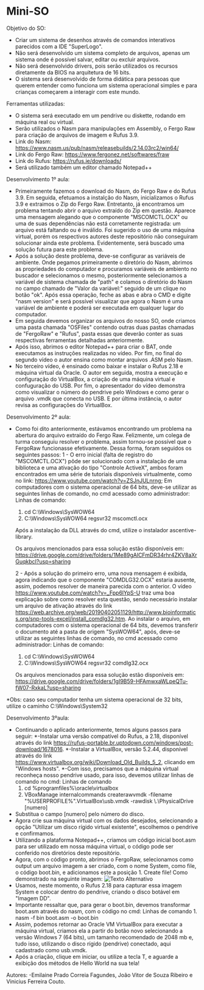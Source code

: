 # Mini-SO

Objetivo do SO: 
  - Criar um sistema de desenhos através de comandos interativos parecidos com a IDE "SuperLogo".
  - Não será desenvolvido um sistema completo de arquivos, apenas um sistema onde é possível salvar, editar ou excluir arquivos.
  - Não será desenvolvido drivers, pois serão utilizados os recursos diretamente da BIOS na arquitetura de 16 bits.
  - O sistema será desenvolvido de forma didática para pessoas que querem entender como funciona um sistema operacional simples e para crianças começarem a interagir com este mundo.

Ferramentas utilizadas:
  - O sistema será executado em um pendrive ou diskette, rodando em máquina real ou virtual.
  - Serão utilizados o Nasm para manipulações em Assembly, o Fergo Raw para criação de arquivos de imagem e Rufus 3.9.
  - Link do Nasm: https://www.nasm.us/pub/nasm/releasebuilds/2.14.03rc2/win64/
  - Link do Fergo Raw: https://www.fergonez.net/softwares/fraw
  - Link do Rufus: https://rufus.ie/downloads/
  - Será utilizado também um editor chamado Notepad++

Desenvolvimento 1º aula:
  - Primeiramente fazemos o download do Nasm, do Fergo Raw e do Rufus 3.9. Em seguida, efetuamos a instalção do Nasm, inicializamos o Rufus 3.9 e extraimos o Zip do Fergo Raw. Entretanto, já encontramos um problema tentando abrir o arquivo extraído do Zip em questão. Aparece uma mensagem alegando que o componente "MSCOMCTL.OCX" ou uma de suas dependências não está corretamente registrada: um arquivo está faltando ou é inválido. Foi sugerido o uso de uma máquina virtual, porém os respectivos autores deste repositório não conseguiram solucionar ainda este problema. Evidentemente, será buscado uma solução futura para este problema.
  - Após a solução deste problema, deve-se configurar as variáveis de ambiente. Onde pegamos primeiramente o diretório do Nasm, abrimos as propriedades do computador e procuramos variáveis de ambiento no buscador e selecionamos o mesmo, posteriormente selecionamos a variável de sistema chamada de "path" e colamos o diretório do Nasm no campo chamado de "Valor da variável:" seguido de um clique no botão "ok". Após essa operação, feche as abas e abra o CMD e digite "nasm version" e será possível visualizar que agora o Nasm é uma variável de ambiente e poderá ser executada em qualquer lugar do computador.
  - Em seguida devemos organizar os arquivos do nosso SO, onde criamos uma pasta chamada "OSFiles" contendo outras duas pastas chamadas de "FergoRaw" e "Rufus", pasta essas que deverão conter as suas respectivas ferramentas detalhadas anteriormente.
  - Após isso, abrimos o editor Notepad++ para criar o BAT, onde executamos as instruções realizadas no vídeo. Por fim, no final do segundo vídeo o autor ensina como montar arquivos .ASM pelo Nasm.
  - No terceiro vídeo, é ensinado como baixar e instalar o Rufus 2.18 e máquina virtual da Oracle. O autor em seguida, mostra a execução e configuração do VirtualBox, a criação de uma máquina virtual e confuguração do USB. Por fim, o apresentador do vídeo demonstra como visualizar o número do pendrive pelo Windows e como gerar o arquivo .vmdk que conecta no USB. E por última instância, o autor revisa as configurações do VirtualBox.


Desenvolvimento 2º aula:
  - Como foi dito anteriormente, estávamos encontrando um problema na abertura do arquivo extraído do Fergo Raw. Felizmente, um colega de turma conseguiu resolver o problema, assim tornou-se possível que o FergoRaw funcionasse efetivamente. Dessa forma, foram seguidos os seguintes passos:
    1 - O erro inicial (falta de registro do "MSCOMCTL.OCX") pôde ser solucionado com a instalação de uma biblioteca e uma ativação do tipo "Controle ActiveX", ambos foram encontrados em uma série de tutoriais disponíveis virtualmente, como no link: https://www.youtube.com/watch?v=ZSJnJULnrng; Em computadores com o sistema operacional de 64 bits, deve-se utilizar as seguintes linhas de comando, no cmd acessado como administrador:
    Linhas de comando:
    1. cd C:\Windows\SysWOW64
    2. C:\Windows\SysWOW64 regsvr32 mscomctl.ocx
    
    Após a instalação da DLL através do cmd, utilize o instalador ascentive-library.

    Os arquivos mencionados para essa solução estão disponíveis em: https://drive.google.com/drive/folders/1Me89gAlCFmDR34rhr4ZKV8aXrGuqkbcI?usp=sharing
      
    2 - Após a solução do primeiro erro, uma nova mensagem é exibida, agora indicando que o componente "COMDLG32.OCX" estaria ausente, assim, podemos resolver de maneira parecida com o anterior. O vídeo https://www.youtube.com/watch?v=_Fpp6lYpS-U traz uma boa explicação sobre como resolver esta questão, sendo necessário instalar um arquivo de ativação através do link https://web.archive.org/web/20190402051129/http://www.bioinformatics.org/snp-tools-excel/install_comdlg32.htm. Ao instalar o arquivo, em computadores com o sistema operacional de 64 bits, devemos transferir o documento até a pasta de origem "SysWOW64", após, deve-se utilizar as seguintes linhas de comando, no cmd acessado como administrador:
    Linhas de comando:
    1. cd C:\Windows\SysWOW64
    2. C:\Windows\SysWOW64 regsvr32 comdlg32.ocx

    Os arquivos mencionados para essa solução estão disponíveis em: https://drive.google.com/drive/folders/1gI9B59-HFAmwxaWLpeQTu-fW07-RxkaL?usp=sharing

*Obs: caso seu computador tenha um sistema operacional de 32 bits, utilize o caminho C:\Windows\System32


Desenvolvimento 3ºaula:
  - Continuando o aplicado anteriormente, temos alguns passos para seguir:
      *-Instalar uma versão compatível do Rufus, a 2.18, disponível através do link https://rufus-portable.br.uptodown.com/windows/post-download/1678016.
      *-Instalar a VirtualBox, versão 5.2.44, disponível através do link https://www.virtualbox.org/wiki/Download_Old_Builds_5_2, clicando em "Windows hosts".
      *-Com isso, precisamos que a máquina virtual reconheça nosso pendrive usado, para isso, devemos utilizar linhas de comando no cmd:
      Linhas de comando    
      1. cd %programfiles%\oracle\virtualbox
      2. VBoxManage internalcommands createrawvmdk -filename       "%USERPROFILE%"\.VirtualBox\usb.vmdk -rawdisk \\.\PhysicalDrive [numero]
  - Substitua o campo [numero] pelo número do disco.
  - Agora crie sua máquina virtual com os dados desejados, selecionando a opção "Utilizar um disco rígido virtual existente", escolhemos o pendrive e confirmamos.
  - Utilizando a plataforma Notepad++, criamos um código inicial boot.asm para ser utilizado em nossa máquina virtual, o código pode ser conferido nos diretórios deste repositório.
  - Agora, com o código pronto, abrimos o FergoRaw, selecionamos como output um arquivo imagem a ser criado, com o nome System, como file, o código boot.bin, e adicionamos este a posição 1. Create file! Como demonstrado na seguinte imagem:
    ![Texto Alternativo](https://i.ibb.co/qJmGxhL/Captura-de-tela-2024-05-07-124738.png)
  - Usamos, neste momento, o Rufus 2.18 para capturar essa imagem System e colocar dentro do pendrive, criando o disco botável em "Imagem DD".
  - Importante ressaltar que, para gerar o boot.bin, devemos transformar boot.asm através do nasm, com o código no cmd:
        Linhas de comando
        1. nasm -f bin boot.asm -o boot.bin       
  - Assim, podemos retornar ao Oracle VM VirtualBox para executar a máquina virtual, criamos ela a partir do botão novo selecionando a versão Windows 7 (64 bits), um tamanho recomendado de 2048 mb e, tudo isso, utilizando o disco rígido (pendrive) conectado, aqui cadastrado como usb.vmdk.
  - Após a criação, clique em iniciar, ou utilize a tecla T, e aguarde a exibição dos métodos de Hello World na sua tela!

Autores:
  -Emilaine Prado Correia Fagundes, João Vitor de Souza Ribeiro e Vinicius Ferreira Couto.
